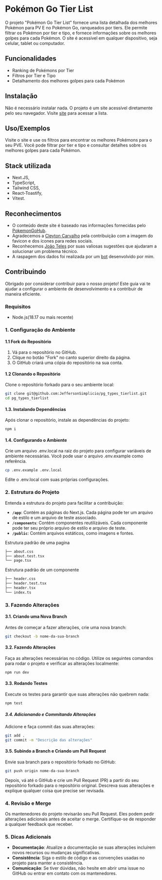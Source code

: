 
# Pokémon Go Tier List

O projeto "Pokémon Go Tier List" fornece uma lista detalhada dos melhores Pokémon para PV E no Pokémon Go, ranqueados por tiers. Ele permite filtrar os Pokémon por tier e tipo, e fornece informações sobre os melhores golpes para cada Pokémon. O site é acessível em qualquer dispositivo, seja celular, tablet ou computador.

## Funcionalidades

- Ranking de Pokémons por Tier
- Filtros por Tier e Tipo
- Detalhamento dos melhores golpes para cada Pokémon

## Instalação

Não é necessário instalar nada. O projeto é um site acessível diretamente pelo seu navegador. Visite [site](link.site/aqui) para acessar a lista.

## Uso/Exemplos

Visite o site e use os filtros para encontrar os melhores Pokémons para o seu PVE. Você pode filtrar por tier e tipo e consultar detalhes sobre os melhores golpes para cada Pokémon.

## Stack utilizada

- Next.JS,
- TypeScript,
- Tailwind CSS,
- React-Toastify,
- Vitest.

## Reconhecimentos

- O conteúdo deste site é baseado nas informações fornecidas pelo [PokemonGoHub](https://db.pokemongohub.net/best/raid-attackers).
- Agradecemos a [Cleyton Carvalho](https://www.instagram.com/eucreitu/) pela contribuição com a imagem do favicon e dos ícones para redes sociais.
- Reconhecemos [João Teles](https://www.linkedin.com/in/joaotelesk/) por suas valiosas sugestões que ajudaram a solucionar um problema técnico.
- A raspagem dos dados foi realizada por um [bot](https://github.com/JeffersonSimplicio/PGTierList) desenvolvido por mim.

## Contribuindo

Obrigado por considerar contribuir para o nosso projeto! Este guia vai te ajudar a configurar o ambiente de desenvolvimento e a contribuir de maneira eficiente.

### Requisitos

- Node.js(18.17 ou mais recente)

### 1. Configuração do Ambiente

#### 1.1 Fork do Repositório

1. Vá para o repositório no GitHub.
2. Clique no botão "Fork" no canto superior direito da página.
3. O GitHub criará uma cópia do repositório na sua conta.

#### 1.2 Clonando o Repositório

Clone o repositório forkado para o seu ambiente local:
```bash
git clone git@github.com:JeffersonSimplicio/pg_types_tierlist.git
cd pg_types_tierlist
```
#### 1.3. Instalando Dependências

Após clonar o repositório, instale as dependências do projeto:

```bash
npm i
```

#### 1.4. Configurando o Ambiente

Crie um arquivo .env.local na raiz do projeto para configurar variáveis de ambiente necessárias. Você pode usar o arquivo .env.example como referência.

```bash
cp .env.example .env.local
```

Edite o .env.local com suas próprias configurações.

### 2. Estrutura do Projeto

Entenda a estrutura do projeto para facilitar a contribuição:

- **`/app`**: Contém as páginas do Next.js. Cada página pode ter um arquivo de estilo e um arquivo de teste associado.
- **`/components`**: Contém componentes reutilizáveis. Cada componente pode ter seu próprio arquivo de estilo e arquivo de teste.
- **`/public`**: Contém arquivos estáticos, como imagens e fontes.

Estrutura padrão de uma pagina
```bash
├── about.css
├── about.test.tsx
└── page.tsx
```

Estrutura padrão de um componente
```bash
├── header.css
├── header.test.tsx
├── header.tsx
└── index.ts
```

### 3. Fazendo Alterações

#### 3.1. Criando uma Nova Branch

Antes de começar a fazer alterações, crie uma nova branch:

```bash
git checkout -b nome-da-sua-branch
```

#### 3.2. Fazendo Alterações

Faça as alterações necessárias no código. Utilize os seguintes comandos para rodar o projeto e verificar as alterações localmente:

```bash
npm run dev
```

#### 3.3. Rodando Testes

Execute os testes para garantir que suas alterações não quebrem nada:

```bash
npm test
```

##### 3.4. Adicionando e Commitando Alterações

Adicione e faça commit das suas alterações:

```bash
git add .
git commit -m "Descrição das alterações"
```

#### 3.5. Subindo a Branch e Criando um Pull Request

Envie sua branch para o repositório forkado no GitHub:

```bash
git push origin nome-da-sua-branch
```

Depois, vá até o GitHub e crie um Pull Request (PR) a partir do seu repositório forkado para o repositório original. Descreva suas alterações e explique qualquer coisa que precise ser revisada.

### 4. Revisão e Merge

Os mantenedores do projeto revisarão seu Pull Request. Eles podem pedir alterações adicionais antes de aceitar o merge. Certifique-se de responder a qualquer feedback que receber.

### 5. Dicas Adicionais

- **Documentação**: Atualize a documentação se suas alterações incluírem novos recursos ou mudanças significativas.
- **Consistência**: Siga o estilo de código e as convenções usadas no projeto para manter a consistência.
- **Comunicação**: Se tiver dúvidas, não hesite em abrir uma issue no GitHub ou entrar em contato com os mantenedores.